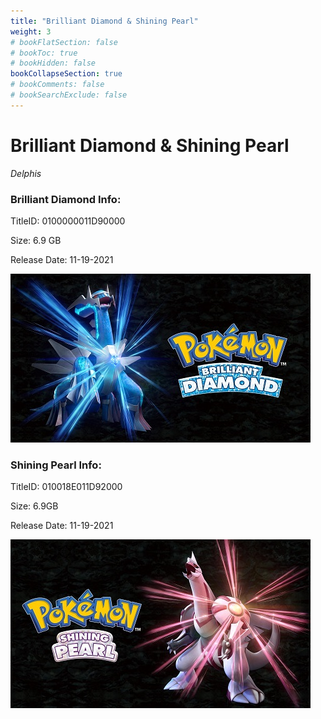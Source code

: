 ```yaml
---
title: "Brilliant Diamond & Shining Pearl"
weight: 3
# bookFlatSection: false
# bookToc: true
# bookHidden: false
bookCollapseSection: true
# bookComments: false
# bookSearchExclude: false
---
```

# Brilliant Diamond & Shining Pearl

*Delphis*

### Brilliant Diamond Info:

TitleID: 0100000011D90000

Size: 6.9 GB

Release Date: 11-19-2021

![Brilliant Diamond](/diamond.jpg)

### Shining Pearl Info:

TitleID: 010018E011D92000

Size: 6.9GB

Release Date: 11-19-2021

![Shining Pearl](/pearl.jpg)